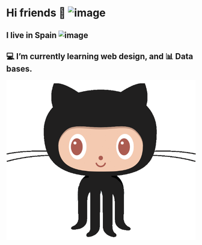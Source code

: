 # Hi friends 👋 ![image](https://github.com/RML-web/htdocs/assets/164497071/d2171193-4378-4da7-812c-4db4a85539d2)

## I live in Spain ![image](https://github.com/RML-web/htdocs/assets/164497071/4198c039-4943-4cae-abe0-3f67ed938e6e)

##   💻 I’m currently learning web design, and 📊 Data bases.


![This is an alt text.](https://raw.githubusercontent.com/ramonaml/ramonaml/main/cat.gif )


